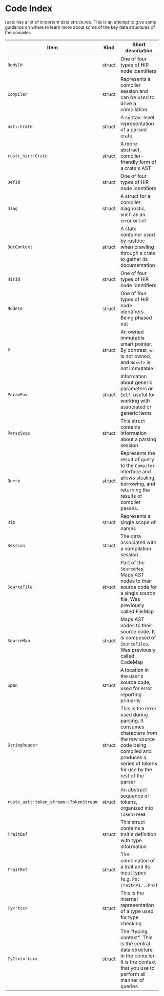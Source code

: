 # Code Index

rustc has a lot of important data structures. This is an attempt to give some
guidance on where to learn more about some of the key data structures of the
compiler.

Item            |  Kind    | Short description           | Chapter            | Declaration
----------------|----------|-----------------------------|--------------------|-------------------
`BodyId` | struct | One of four types of HIR node identifiers | [Identifiers in the HIR] | [compiler/rustc_hir/src/hir.rs](https://doc.rust-lang.org/nightly/nightly-rustc/rustc_hir/hir/struct.BodyId.html)
`Compiler` | struct | Represents a compiler session and can be used to drive a compilation. | [The Rustc Driver and Interface] | [compiler/rustc_interface/src/interface.rs](https://doc.rust-lang.org/nightly/nightly-rustc/rustc_interface/interface/struct.Compiler.html)
`ast::Crate` | struct | A syntax-level representation of a parsed crate | [The parser] | [compiler/rustc_ast/src/ast.rs](https://doc.rust-lang.org/nightly/nightly-rustc/rustc_ast/ast/struct.Crate.html)
`rustc_hir::Crate` | struct | A more abstract, compiler-friendly form of a crate's AST | [The Hir] | [compiler/rustc_hir/src/hir.rs](https://doc.rust-lang.org/nightly/nightly-rustc/rustc_hir/hir/struct.Crate.html)
`DefId` | struct | One of four types of HIR node identifiers | [Identifiers in the HIR] | [compiler/rustc_hir/src/def_id.rs](https://doc.rust-lang.org/nightly/nightly-rustc/rustc_hir/def_id/struct.DefId.html)
`Diag` | struct | A struct for a compiler diagnostic, such as an error or lint | [Emitting Diagnostics] | [compiler/rustc_errors/src/diagnostic.rs](https://doc.rust-lang.org/nightly/nightly-rustc/rustc_errors/struct.Diag.html)
`DocContext` | struct | A state container used by rustdoc when crawling through a crate to gather its documentation | [Rustdoc] | [src/librustdoc/core.rs](https://github.com/rust-lang/rust/blob/master/src/librustdoc/core.rs)
`HirId` | struct | One of four types of HIR node identifiers | [Identifiers in the HIR] | [compiler/rustc_hir/src/hir_id.rs](https://doc.rust-lang.org/nightly/nightly-rustc/rustc_hir/hir_id/struct.HirId.html)
`NodeId` | struct | One of four types of HIR node identifiers. Being phased out | [Identifiers in the HIR] | [compiler/rustc_ast/src/ast.rs](https://doc.rust-lang.org/nightly/nightly-rustc/rustc_ast/node_id/struct.NodeId.html)
`P` | struct | An owned immutable smart pointer. By contrast, `&T` is not owned, and `Box<T>` is not immutable. | None | [compiler/rustc_ast/src/ptr.rs](https://doc.rust-lang.org/nightly/nightly-rustc/rustc_ast/ptr/struct.P.html)
`ParamEnv` | struct | Information about generic parameters or `Self`, useful for working with associated or generic items | [Parameter Environment] | [compiler/rustc_middle/src/ty/mod.rs](https://doc.rust-lang.org/nightly/nightly-rustc/rustc_middle/ty/struct.ParamEnv.html)
`ParseSess` | struct | This struct contains information about a parsing session | [The parser] | [compiler/rustc_session/src/parse/parse.rs](https://doc.rust-lang.org/nightly/nightly-rustc/rustc_session/parse/struct.ParseSess.html)
`Query` | struct | Represents the result of query to the `Compiler` interface and allows stealing, borrowing, and returning the results of compiler passes. | [The Rustc Driver and Interface] | [compiler/rustc_interface/src/queries.rs](https://doc.rust-lang.org/nightly/nightly-rustc/rustc_interface/queries/struct.Query.html)
`Rib` | struct | Represents a single scope of names | [Name resolution] | [compiler/rustc_resolve/src/lib.rs](https://doc.rust-lang.org/nightly/nightly-rustc/rustc_resolve/late/struct.Rib.html)
`Session` | struct | The data associated with a compilation session | [The parser], [The Rustc Driver and Interface] | [compiler/rustc_session/src/session.rs](https://doc.rust-lang.org/nightly/nightly-rustc/rustc_session/struct.Session.html)
`SourceFile` | struct | Part of the `SourceMap`. Maps AST nodes to their source code for a single source file. Was previously called FileMap | [The parser] | [compiler/rustc_span/src/lib.rs](https://doc.rust-lang.org/nightly/nightly-rustc/rustc_span/struct.SourceFile.html)
`SourceMap` | struct | Maps AST nodes to their source code. It is composed of `SourceFile`s. Was previously called CodeMap | [The parser] | [compiler/rustc_span/src/source_map.rs](https://doc.rust-lang.org/nightly/nightly-rustc/rustc_span/source_map/struct.SourceMap.html)
`Span` | struct  | A location in the user's source code, used for error reporting primarily | [Emitting Diagnostics] | [compiler/rustc_span/src/span_encoding.rs](https://doc.rust-lang.org/nightly/nightly-rustc/rustc_span/struct.Span.html)
`StringReader` | struct | This is the lexer used during parsing. It consumes characters from the raw source code being compiled and produces a series of tokens for use by the rest of the parser | [The parser] |  [compiler/rustc_parse/src/lexer/mod.rs](https://doc.rust-lang.org/nightly/nightly-rustc/rustc_parse/lexer/struct.StringReader.html)
`rustc_ast::token_stream::TokenStream` | struct | An abstract sequence of tokens, organized into `TokenTree`s | [The parser], [Macro expansion] | [compiler/rustc_ast/src/tokenstream.rs](https://doc.rust-lang.org/nightly/nightly-rustc/rustc_ast/tokenstream/struct.TokenStream.html)
`TraitDef` | struct | This struct contains a trait's definition with type information | [The `ty` modules] |  [compiler/rustc_middle/src/ty/trait_def.rs](https://doc.rust-lang.org/nightly/nightly-rustc/rustc_middle/ty/trait_def/struct.TraitDef.html)
`TraitRef` | struct | The combination of a trait and its input types (e.g. `P0: Trait<P1...Pn>`) | [Trait Solving: Goals and Clauses]  |  [compiler/rustc_middle/src/ty/sty.rs](https://doc.rust-lang.org/nightly/nightly-rustc/rustc_middle/ty/type.TraitRef.html)
`Ty<'tcx>` | struct | This is the internal representation of a type used for type checking | [Type checking] | [compiler/rustc_middle/src/ty/mod.rs](https://doc.rust-lang.org/nightly/nightly-rustc/rustc_middle/ty/struct.Ty.html)
`TyCtxt<'tcx>` | struct | The "typing context". This is the central data structure in the compiler. It is the context that you use to perform all manner of queries | [The `ty` modules] | [compiler/rustc_middle/src/ty/context.rs](https://doc.rust-lang.org/nightly/nightly-rustc/rustc_middle/ty/struct.TyCtxt.html)

[The HIR]: ../hir.html
[Identifiers in the HIR]: ../hir.html#hir-id
[The parser]: ../the-parser.html
[The Rustc Driver and Interface]: ../rustc-driver/intro.html
[Type checking]: ../type-checking.html
[The `ty` modules]: ../ty.html
[Rustdoc]: ../rustdoc.html
[Emitting Diagnostics]: ../diagnostics.html
[Macro expansion]: ../macro-expansion.html
[Name resolution]: ../name-resolution.html
[Parameter Environment]: ../param_env/param_env_summary.html
[Trait Solving: Goals and Clauses]: ../traits/goals-and-clauses.html#domain-goals
